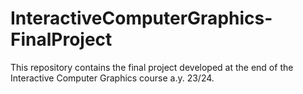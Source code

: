 # InteractiveComputerGraphics-FinalProject
This repository contains the final project developed at the end of the Interactive Computer Graphics course a.y. 23/24.
